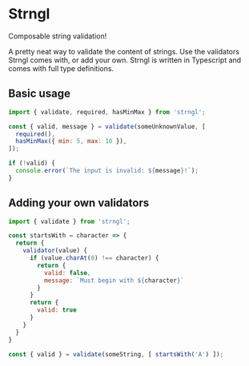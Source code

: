 # Strngl

Composable string validation!

A pretty neat way to validate the content of strings. Use the validators Strngl comes with, or add your own. Strngl is written in Typescript and comes with full type definitions.

## Basic usage

```js
import { validate, required, hasMinMax } from 'strngl';

const { valid, message } = validate(someUnknownValue, [
  required(),
  hasMinMax({ min: 5, max: 10 }),
]);

if (!valid) {
  console.error(`The input is invalid: ${message}!`);
}
```

## Adding your own validators

```js
import { validate } from 'strngl';

const startsWith = character => {
  return {
    validator(value) {
      if (value.charAt(0) !== character) {
        return {
          valid: false,
          message: `Must begin with ${character}`
        }
      }
      return {
        valid: true
      }
    }
  }
}

const { valid } = validate(someString, [ startsWith('A') ]);
```
